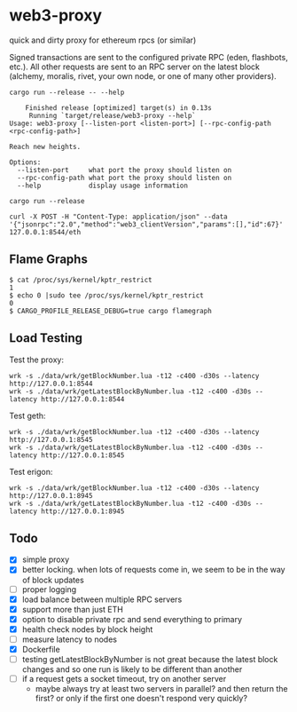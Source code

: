# web3-proxy
quick and dirty proxy for ethereum rpcs (or similar)

Signed transactions are sent to the configured private RPC (eden, flashbots, etc.). All other requests are sent to an RPC server on the latest block (alchemy, moralis, rivet, your own node, or one of many other providers).

```
cargo run --release -- --help
```
```
    Finished release [optimized] target(s) in 0.13s
     Running `target/release/web3-proxy --help`
Usage: web3-proxy [--listen-port <listen-port>] [--rpc-config-path <rpc-config-path>]

Reach new heights.

Options:
  --listen-port     what port the proxy should listen on
  --rpc-config-path what port the proxy should listen on
  --help            display usage information
```

```
cargo run --release
```

```
curl -X POST -H "Content-Type: application/json" --data '{"jsonrpc":"2.0","method":"web3_clientVersion","params":[],"id":67}' 127.0.0.1:8544/eth
```

## Flame Graphs

    $ cat /proc/sys/kernel/kptr_restrict
    1
    $ echo 0 |sudo tee /proc/sys/kernel/kptr_restrict
    0
    $ CARGO_PROFILE_RELEASE_DEBUG=true cargo flamegraph


## Load Testing

Test the proxy:

    wrk -s ./data/wrk/getBlockNumber.lua -t12 -c400 -d30s --latency http://127.0.0.1:8544
    wrk -s ./data/wrk/getLatestBlockByNumber.lua -t12 -c400 -d30s --latency http://127.0.0.1:8544

Test geth:

    wrk -s ./data/wrk/getBlockNumber.lua -t12 -c400 -d30s --latency http://127.0.0.1:8545
    wrk -s ./data/wrk/getLatestBlockByNumber.lua -t12 -c400 -d30s --latency http://127.0.0.1:8545

Test erigon:

    wrk -s ./data/wrk/getBlockNumber.lua -t12 -c400 -d30s --latency http://127.0.0.1:8945
    wrk -s ./data/wrk/getLatestBlockByNumber.lua -t12 -c400 -d30s --latency http://127.0.0.1:8945


## Todo

- [x] simple proxy
- [x] better locking. when lots of requests come in, we seem to be in the way of block updates
- [ ] proper logging
- [x] load balance between multiple RPC servers
- [x] support more than just ETH
- [x] option to disable private rpc and send everything to primary
- [x] health check nodes by block height
- [ ] measure latency to nodes
- [x] Dockerfile
- [ ] testing getLatestBlockByNumber is not great because the latest block changes and so one run is likely to be different than another
- [ ] if a request gets a socket timeout, try on another server
  - maybe always try at least two servers in parallel? and then return the first? or only if the first one doesn't respond very quickly?
